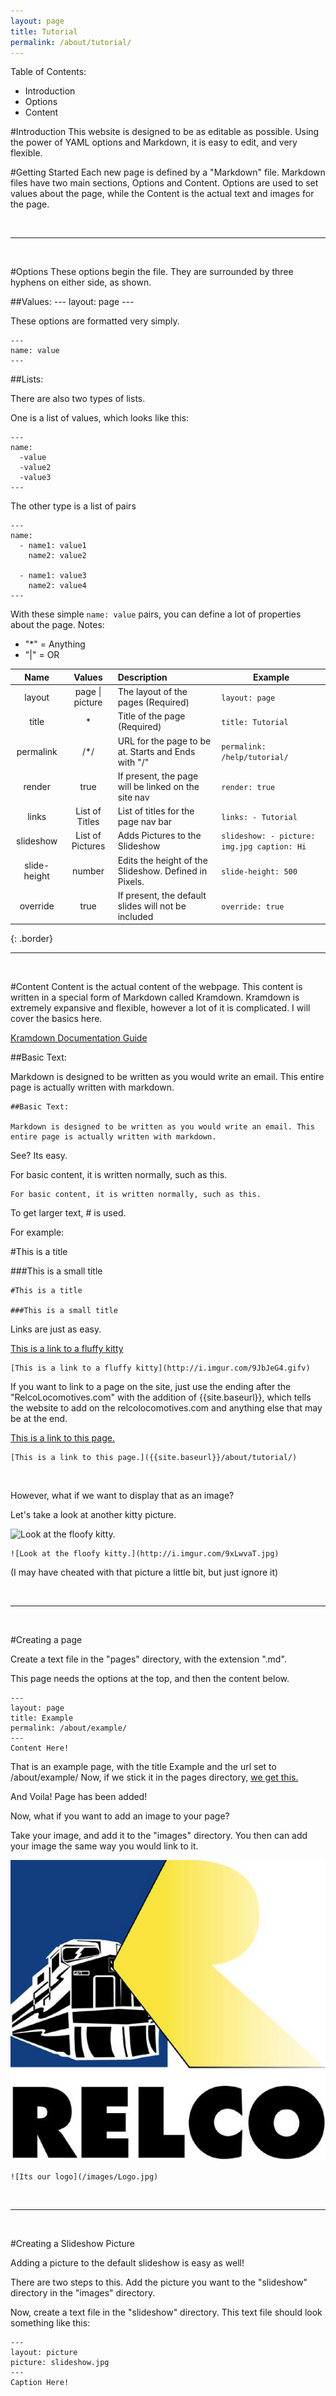 ```yaml
---
layout: page
title: Tutorial
permalink: /about/tutorial/
---
```

Table of Contents:

 * Introduction
 * Options
 * Content

#Introduction
This website is designed to be as editable as possible. Using the power of YAML options and Markdown, it is easy to edit, and very flexible.

#Getting Started
Each new page is defined by a "Markdown" file. Markdown files have two main sections, Options and Content. Options are used to set values about the page, while the Content is the actual text and images for the page.

<br>

---
<br>

#Options
These options begin the file. They are surrounded by three hyphens on either side, as shown.

##Values:
    ---
    layout: page
    ---

These options are formatted very simply.

    ---
    name: value
    ---

##Lists:

There are also two types of lists.

One is a list of values, which looks like this:

    ---
    name:
      -value
      -value2
      -value3
    ---

The other type is a list of pairs

    ---
    name:
      - name1: value1
        name2: value2

      - name1: value3
        name2: value4
    ---

With these simple `name: value` pairs, you can define a lot of properties about the page.
Notes:

 * "\*" = Anything
 * "\|" = OR

| Name          | Values          | Description                                          |  Example   |
|:-------------:|:---------------:|:-----------------------------------------------------|------------|
| layout        | page \| picture | The layout of the pages (Required)                   |  `layout: page`
| title         | *               | Title of the page (Required)                         |  `title: Tutorial`
| permalink     | /*/             | URL for the page to be at. Starts and Ends with "/"  |  `permalink: /help/tutorial/`
| render        | true            | If present, the page will be linked on the site nav  |  `render: true`
| links         | List of Titles  | List of titles for the page nav bar                  |  `links: - Tutorial`
| slideshow     | List of Pictures| Adds Pictures to the Slideshow                       |  `slideshow: - picture: img.jpg caption: Hi`
| slide-height  | number          | Edits the height of the Slideshow. Defined in Pixels.|  `slide-height: 500`
| override      | true            | If present, the default slides will not be included  |  `override: true`
{: .border}
<br>

---
<br>

#Content
Content is the actual content of the webpage. This content is written in a special form of Markdown called Kramdown. Kramdown is extremely expansive and flexible, however a lot of it is complicated. I will cover the basics here.

[Kramdown Documentation Guide](http://kramdown.gettalong.org/syntax.html)

##Basic Text:

Markdown is designed to be written as you would write an email. This entire page is actually written with markdown.

    ##Basic Text:

    Markdown is designed to be written as you would write an email. This entire page is actually written with markdown.

See? Its easy.

For basic content, it is written normally, such as this.

    For basic content, it is written normally, such as this.

To get larger text, # is used.

For example:

#This is a title

###This is a small title

    #This is a title

    ###This is a small title

Links are just as easy.

[This is a link to a fluffy kitty](http://i.imgur.com/9JbJeG4.gifv)

    [This is a link to a fluffy kitty](http://i.imgur.com/9JbJeG4.gifv)

If you want to link to a page on the site, just use the ending after the "RelcoLocomotives.com" with the addition of {{site.baseurl}}, which tells the website to add on the relcolocomotives.com and anything else that may be at the end.

[This is a link to this page.]({{site.baseurl}}/about/tutorial/)

    [This is a link to this page.]({{site.baseurl}}/about/tutorial/)

<br>

However, what if we want to display that as an image?

Let's take a look at another kitty picture.

<img src="http://i.imgur.com/9xLwvaT.jpg" alt="Look at the floofy kitty." style="width: 300px;"/>

    ![Look at the floofy kitty.](http://i.imgur.com/9xLwvaT.jpg)

(I may have cheated with that picture a little bit, but just ignore it)

<br>

---
<br>

#Creating a page

Create a text file in the "pages" directory, with the extension ".md".

This page needs the options at the top, and then the content below.

    ---
    layout: page
    title: Example
    permalink: /about/example/
    ---
    Content Here!

That is an example page, with the title Example and the url set to /about/example/
Now, if we stick it in the pages directory, [we get this.](/about/example/)

And Voila! Page has been added!

Now, what if you want to add an image to your page?

Take your image, and add it to the "images" directory.
You then can add your image the same way you would link to it.

![Its our logo](/images/Logo.jpg)

    ![Its our logo](/images/Logo.jpg)

<br>

---
<br>

#Creating a Slideshow Picture

Adding a picture to the default slideshow is easy as well!

There are two steps to this. Add the picture you want to the "slideshow" directory in the "images" directory.

Now, create a text file in the "slideshow" directory. This text file should look something like this:

    ---
    layout: picture
    picture: slideshow.jpg
    ---
    Caption Here!
